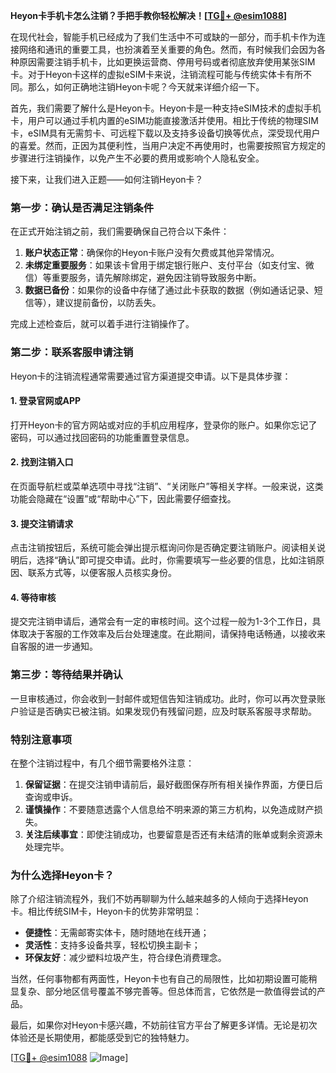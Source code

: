 **Heyon卡手机卡怎么注销？手把手教你轻松解决！[[TG💪+ @esim1088](https://t.me/s/esim1088)]**

在现代社会，智能手机已经成为了我们生活中不可或缺的一部分，而手机卡作为连接网络和通讯的重要工具，也扮演着至关重要的角色。然而，有时候我们会因为各种原因需要注销手机卡，比如更换运营商、停用号码或者彻底放弃使用某张SIM卡。对于Heyon卡这样的虚拟eSIM卡来说，注销流程可能与传统实体卡有所不同。那么，如何正确地注销Heyon卡呢？今天就来详细介绍一下。

首先，我们需要了解什么是Heyon卡。Heyon卡是一种支持eSIM技术的虚拟手机卡，用户可以通过手机内置的eSIM功能直接激活并使用。相比于传统的物理SIM卡，eSIM具有无需剪卡、可远程下载以及支持多设备切换等优点，深受现代用户的喜爱。然而，正因为其便利性，当用户决定不再使用时，也需要按照官方规定的步骤进行注销操作，以免产生不必要的费用或影响个人隐私安全。

接下来，让我们进入正题——如何注销Heyon卡？

### **第一步：确认是否满足注销条件**
在正式开始注销之前，我们需要确保自己符合以下条件：
1. **账户状态正常**：确保你的Heyon卡账户没有欠费或其他异常情况。
2. **未绑定重要服务**：如果该卡曾用于绑定银行账户、支付平台（如支付宝、微信）等重要服务，请先解除绑定，避免因注销导致服务中断。
3. **数据已备份**：如果你的设备中存储了通过此卡获取的数据（例如通话记录、短信等），建议提前备份，以防丢失。

完成上述检查后，就可以着手进行注销操作了。

### **第二步：联系客服申请注销**
Heyon卡的注销流程通常需要通过官方渠道提交申请。以下是具体步骤：

#### **1. 登录官网或APP**
打开Heyon卡的官方网站或对应的手机应用程序，登录你的账户。如果你忘记了密码，可以通过找回密码的功能重置登录信息。

#### **2. 找到注销入口**
在页面导航栏或菜单选项中寻找“注销”、“关闭账户”等相关字样。一般来说，这类功能会隐藏在“设置”或“帮助中心”下，因此需要仔细查找。

#### **3. 提交注销请求**
点击注销按钮后，系统可能会弹出提示框询问你是否确定要注销账户。阅读相关说明后，选择“确认”即可提交申请。此时，你需要填写一些必要的信息，比如注销原因、联系方式等，以便客服人员核实身份。

#### **4. 等待审核**
提交完注销申请后，通常会有一定的审核时间。这个过程一般为1-3个工作日，具体取决于客服的工作效率及后台处理速度。在此期间，请保持电话畅通，以接收来自客服的进一步通知。

### **第三步：等待结果并确认**
一旦审核通过，你会收到一封邮件或短信告知注销成功。此时，你可以再次登录账户验证是否确实已被注销。如果发现仍有残留问题，应及时联系客服寻求帮助。

### **特别注意事项**
在整个注销过程中，有几个细节需要格外注意：
1. **保留证据**：在提交注销申请前后，最好截图保存所有相关操作界面，方便日后查询或申诉。
2. **谨慎操作**：不要随意透露个人信息给不明来源的第三方机构，以免造成财产损失。
3. **关注后续事宜**：即使注销成功，也要留意是否还有未结清的账单或剩余资源未处理完毕。

### **为什么选择Heyon卡？**
除了介绍注销流程外，我们不妨再聊聊为什么越来越多的人倾向于选择Heyon卡。相比传统SIM卡，Heyon卡的优势非常明显：
- **便捷性**：无需邮寄实体卡，随时随地在线开通；
- **灵活性**：支持多设备共享，轻松切换主副卡；
- **环保友好**：减少塑料垃圾产生，符合绿色消费理念。

当然，任何事物都有两面性，Heyon卡也有自己的局限性，比如初期设置可能稍显复杂、部分地区信号覆盖不够完善等。但总体而言，它依然是一款值得尝试的产品。

最后，如果你对Heyon卡感兴趣，不妨前往官方平台了解更多详情。无论是初次体验还是长期使用，都能感受到它的独特魅力。

[[TG💪+ @esim1088](https://t.me/s/esim1088) ![Image](https://i.postimg.cc/4NQfJmqS/Snipaste-2025-05-13-00-14-12.png)]